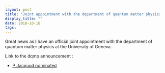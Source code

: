 ```yaml
---
layout: post
title: "Joint appointment with the department of quantum matter physics"
display_title: ""
date: 2018-10-18
tags: 
---
```

Great news as I have an official joint appointment with the department of quantum matter physics at the University of Geneva. 

Link to the dqmp announcement :
* [P Jacquod nominated](https://dqmp.unige.ch/philippe-jacquod-nominated-professor/)
